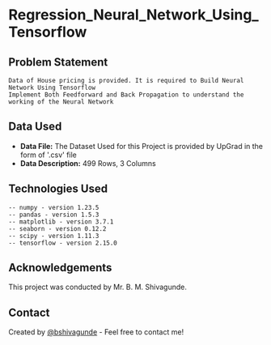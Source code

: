 # Regression_Neural_Network_Using_Tensorflow

## Problem Statement
	Data of House pricing is provided. It is required to Build Neural Network Using Tensorflow
	Implement Both Feedforward and Back Propagation to understand the working of the Neural Network
	
## Data Used
- **Data File:** The Dataset Used for this Project is provided by UpGrad in the form of '.csv' file
- **Data Description:** 499  Rows, 3 Columns
	
## Technologies Used
	-- numpy - version 1.23.5
	-- pandas - version 1.5.3
	-- matplotlib - version 3.7.1
	-- seaborn - version 0.12.2
	-- scipy - version 1.11.3
	-- tensorflow - version 2.15.0
	
## Acknowledgements
This project was conducted by Mr. B. M. Shivagunde.

## Contact
Created by [@bshivagunde](https://github.com/bshivagunde) - Feel free to contact me!
